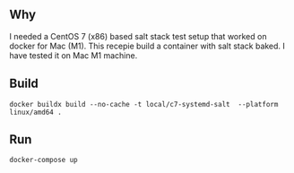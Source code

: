 ## Why 
I needed a CentOS 7 (x86)  based salt stack test setup that worked on docker for Mac (M1). This recepie build a container with salt stack baked. I have tested it on Mac M1 machine.

## Build 

```
docker buildx build --no-cache -t local/c7-systemd-salt  --platform linux/amd64 .
```

## Run 

```
docker-compose up 
```



